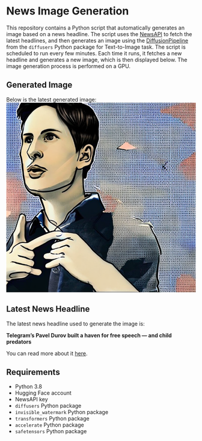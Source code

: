 # News Image Generation
This repository contains a Python script that automatically generates an image based on a news headline. The script uses the [NewsAPI](https://newsapi.org/) to fetch the latest headlines, and then generates an image using the [DiffusionPipeline](https://github.com/huggingface/diffusers) from the `diffusers` Python package for Text-to-Image task.
The script is scheduled to run every few minutes. Each time it runs, it fetches a new headline and generates a new image, which is then displayed below. The image generation process is performed on a GPU.

## Generated Image
Below is the latest generated image:
![Generated Image](image.png)

## Latest News Headline
The latest news headline used to generate the image is:

**Telegram’s Pavel Durov built a haven for free speech — and child predators**

You can read more about it [here](https://news.google.com/rss/articles/CBMirwFBVV95cUxQU25DNDZydy1LYlpHUHZXQy0yckp6d0VnbzF2TjRZcTlZeUVTZFZXb2RFMkdneUVBcVNwblpqbnJka1NiOVBfMzcwcTBNcXNBRlhwcjZra3A5cUZRc21CMW5rUHc2YlEzVF9oSWc2NkNnN0xMRzF3WnFSWnZQRXA5RmY1VFZRRldQSG1EalNJWk44VXA0UERXNmV1TDNiVGFoazVoc3hJUjFUbnVZTThJ?oc=5).

## Requirements
- Python 3.8
- Hugging Face account
- NewsAPI key
- `diffusers` Python package
- `invisible_watermark` Python package
- `transformers` Python package
- `accelerate` Python package
- `safetensors` Python package

